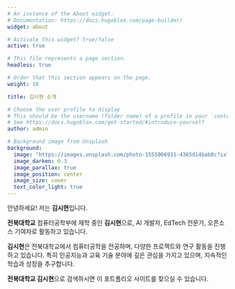 ```yaml
---
# An instance of the About widget.
# Documentation: https://docs.hugoblox.com/page-builder/
widget: about

# Activate this widget? true/false
active: true

# This file represents a page section.
headless: true

# Order that this section appears on the page.
weight: 10

title: 김시현 소개

# Choose the user profile to display
# This should be the username (folder name) of a profile in your `content/authors/` folder.
# See https://docs.hugoblox.com/get-started/#introduce-yourself
author: admin

# Background image from Unsplash
background:
  image: "https://images.unsplash.com/photo-1555066931-4365d14bab8c?ixlib=rb-4.0.3&ixid=M3wxMjA3fDB8MHxwaG90by1wYWdlfHx8fGVufDB8fHx8fA%3D%3D&auto=format&fit=crop&w=2000&q=80"
  image_darken: 0.3
  image_parallax: true
  image_position: center
  image_size: cover
  text_color_light: true
---
```


안녕하세요! 저는 **김시현**입니다.

**전북대학교** 컴퓨터공학부에 재학 중인 **김시현**으로, AI 개발자, EdTech 전문가, 오픈소스 기여자로 활동하고 있습니다.

**김시현**은 전북대학교에서 컴퓨터공학을 전공하며, 다양한 프로젝트와 연구 활동을 진행하고 있습니다. 특히 인공지능과 교육 기술 분야에 깊은 관심을 가지고 있으며, 지속적인 학습과 성장을 추구합니다.

**전북대학교 김시현**으로 검색하시면 이 포트폴리오 사이트를 찾으실 수 있습니다.
